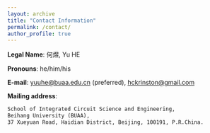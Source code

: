 ```yaml
---
layout: archive
title: "Contact Information"
permalink: /contact/
author_profile: true
---
```



**Legal Name**: 何煜, Yu HE 

**Pronouns**: he/him/his

**E-mail**: [yuuhe@buaa.edu.cn](mailto:yuuhe@buaa.edu.cn) (preferred), [hckrinston@gmail.com](mailto:hckrinston@gmail.com)

**Mailing address**:
```txt
School of Integrated Circuit Science and Engineering,
Beihang University (BUAA), 
37 Xueyuan Road, Haidian District, Beijing, 100191, P.R.China.
```